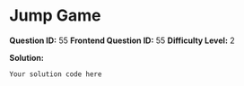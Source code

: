 
  # Jump Game
  
  **Question ID:** 55
  **Frontend Question ID:** 55
  **Difficulty Level:** 2
  
  **Solution:**  
  ```
  Your solution code here
  ```
    